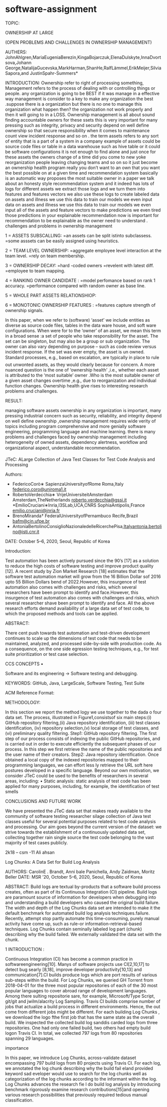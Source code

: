 # software-assignment

TOPIC:


OWNERSHIP AT LARGE

(OPEN PROBLEMS AND CHALLENGES IN OWNERSHIP MANAGEMENT)


AUTHERS:   JohnAhlgren,MariaEugeniaBerezin,KingaBojarczuk,ElenaDulskyte,InnaDvortsova,Johann George,NatalijaGucevska,MarkHarman,ShanHe,RalfLämmel,ErikMeijer,SilviaSapora,and JustinSpahr-Summers* 


INTRODUCTION:
                    Ownership refer to right of processing something, Management refers to the process of dealing with  or controlling things or people.
any organization is going to be BEST if it was manage in a effective way management is consider to a key to make any organization the best .suppose there is a organization but there is no one to manage this organization  what happen then? the organization not work properly and then it will going to in a LOSS.
Ownership management is all about sound finding accountable owners for these ssets this is very important for many pressing such as integrity, privacy and security depend on well define ownership  so that secure responsibility when it comes to maintenance count view incident response and so on .
the term assets refers to any sort of entity that is a part of a system in a company example of assets could be source code files or table in a data warehouse such as hive table or it could be software configurations it is not enough to find alone and just once for these assets the owners change of a time did you come to new yoke reorganization people leaving changing teams and so on so it just become an ownership health program really you don’t want to an own that you want the best possible on at a given time and recommendation system basically is an automatic way proposes the most suitable owner in a paper we talk about an honesty style recommendation system and it indeed has lots of logs for different assets we extract those logs  and we turn  them into features and features vectors we also use these logs to create labeled data on assets and illness we use this data to train our models  we even input data on assets and illness we use this data to train our models we even input all of the assets and feature vectors to make predictions we even tired those predictions in your explainable recommendation now is important for recommendation to be explainable as the owner need to understand .
challenges and problems in ownership management

1 = ASSETS SUBSCALLING:
=an assets can be split istinto subclassess.
=some asssets can be easily assigned using heuristics.

2 = TEAM LEVEL OWNERSHIP:
=aggregate  employee level  interaction at the team level.
=rely on  team membership.

3 = OWNERSHIP DECAY:
=hard -coded owners
=revelent with latest diff.
=employee to team mapping.

4 = RANKING OWNER CANDIDATE :
=model perfomance based on rank 1 accuracy.
=performance compared with random owner as base line.

5 = WHOLE PART ASSETS RELATIONSHIOP:

6 = MONOTONIC OWNERSHIP FEATURES :
=features capture strength of ownership signals.



In this paper, when we refer to (software) ‘asset’ we include entities as diverse as source code files, tables in the data ware house, and soft ware configurations. When were for to the ‘owner’ of an asset, we mean this term in a broad sense :a set of people who take responsibility for the asset. The set can be singleton, but may also be a group or sub organization. The  owner can also vary depending on purpose – such as code review versus incident response. If the set was ever empty, the asset is un owned. Standard processes, e.g., based on  escalation, are typically in place to rule out unwonted assets, as they would clearly because for concern. A more nuanced question is the one of ‘ownership health’ ,i.e., whether each asset is attributed to the ‘most suitable’ owner .Who is the most suitable owner of a given asset changes overtime ,e.g., due to reorganization  and individual function changes. Ownership health give rises to interesting research problems and challenges.

RESULT:

managing software assets ownership in any organization is important, many pressing industrial concern such as security, reliability, and integrity depend on well define ownership ,ownership management requires wide verity of topics including program comprehensive and more genially software engineering, programming language and machine learning.
there is many problems and challenges faced by ownership management including heterogeneity of owned assets, dependency alertness, workflow and organizational aspect, understandable recommendation.






JTeC: ALarge Collection of Java Test Classes for Test Code Analysis and Processing

Authors:

* FedericoCorò∗ SapienzaUniversityofRome Roma,Italy federico.coro@uniroma1.it
* RobertoVerdecchia∗ VrijeUniversiteitAmsterdam Amsterdam,TheNetherlands roberto.verdecchia@gssi.it
*EmilioCruciani∗Inria,I3SLab,UCA,CNRS SophiaAntipolis,France emilio.cruciani@inria.fr
* BrenoMiranda† FederalUniversityofPernambuco Recife,Brazil bafm@cin.ufpe.br
* AntoniaBertolinoConsiglioNazionaledelleRicerchePisa,Italyantonia.bertolino@isti.cnr.it


DATE: October 5–6, 2020, Seoul, Republic of Korea

Introduction:

Test automation has been actively pursued since the 90’s [17] as a solution to reduce the high costs of software testing and improve product quality [12]. A recent study by Zion Market Research [18] estimates that the software test automation market will grow from the 16 Billion Dollar sof 2016 upto 55 Billion Dollars bend of 2022.However, this insurgence of test automation also comes with challenges and risks, which several researchers have been prompt to identify and face.However, this insurgence of test automation also comes with challenges and risks, which several researcher shave been prompt to identify and face. All the above research efforts demand availability of a large data set of test code, to which the proposed methods and tools can be applied.






ABSTRACT:

There cent push towards test automation and test-driven development continues to scale up the dimensions of test code that needs to be maintained, analyzed, and processed side-by-side with production code. As a consequence, on the one side egression testing techniques, e.g., for test suite prioritization or test case selection.

CCS CONCEPTS •

Software and its engineering → Software testing and debugging.

KEYWORDS:  GitHub, Java, LargeScale, Software Testing, Test Suite

ACM Reference Format:

METHODOLOGY:

In this section we report the method logy we use together to the dada o four data set. The process, illustrated in Figure1,consistsof six main steps:(i) GitHub repository filtering,(ii) Java repository identification, (iii) test classes identification, (iv) repository selection,(v) local storage of test classes, and (vi) preliminary quality filtering.
Step1: GitHub repository filtering. The first step of our process consists of indexing the public GitHub repositories, and is carried out in order to execute efficiently the subsequent phases of our process. In this step we first retrieve the name of the public repositories and the user name of their creators.
Step2: Java repository identification. Once obtained a local copy of the indexed repositories mapped to their programming languages, we can effort less ly retrieve the URL soft here postures developed in a specific language.
Beyond our own motivation, we consider JTeC could be used to the benefits of researchers in several areas, including: • Static analysis: static analysis of test code has been applied for many purposes, including, for example, the identification of test smells 


CONCLUSIONS AND FUTURE WORK 

We have presented the JTeC data set that makes ready available to the community of software testing researcher silage collection of Java test classes useful for several potential purposes related to test code analysis and processing. Our aim goes beyond the current version of the dataset: we strive towards the establishment of a continuously updated data set, collecting together rain single source the test code belonging to the vast majority of test cases publicly.




2k18 – csm -11  Ali ahsan

Log Chunks: A Data Set for Build Log Analysis

AUTHORS:
CarolinE . Brandt, Anni bale Panichella, Andy Zaidman, Moritz Beller
DATE: MSR ’20, October 5–6, 2020, Seoul, Republic of Korea

ABSTRACT: 
Build logs are textual by-products that a software build process creates, often as part of its Continuous Integration (CI) pipeline. Build logs are paramount source of information for developers when debugging into and understanding a build developers who caused the original build failure. The width and depth of the Log Chunks data set are intended to make it the default benchmark for automated build log analysis techniques.failure. Recently, attempt stop partly automate this time-consuming, purely manual activity have come up, such as rule-or information-retrieval-based techniques. Log Chunks contain seminally labeled log part (chunk) describing why the build failed. We externally validated the data set with the chunk.

1 INTRODUCTION :

Continuous Integration (CI) has become a common practice in softwareengineering[10]. Manys of software projects use CI[2,10,17] to detect bug searly [8,18], improve developer productivity[10,13] and communication[7].CI builds produce logs which are port results of various sub-steps within the build. For Log Chunks, we queried GH Torrent from 2018-04-01 for the three most popular repositories of each of the 30 most popular languages to cover abroad range of development languages. Among there sulting repositorie sare, for example, Microsoft/Type Script, git/git and jwilm/alacrity
Log Sampling. Travis CI builds comprise number of jobs that actualize a build process in different environments. Hence, the out come from different jobs might be different. For each building Log Chunks , we download the logo fthe first job that has the same state as the overall build. We inspected the collected build log sanddis carded logs from three repositories. One had only one failed build, two others had empty build logon Travis CI. In total, we collected 797 logs from 80 repositories spanning 29 languages.

importance

In this paper, we introduce Log Chunks, across-validate dataset encompassing 797 build logs from 80 projects using Travis CI. For each log, we annotated the log chunk describing why the build fail eland provided keyword sad eveloper would use to search for the log chunks well as categorization of the log chunks according to the informant within the log. Log Chunks advances the research fie l do build log analysis by introducing benchmark rigorously examine research contributions[15]and opening various research possibilities that previously required tedious manual classification.


